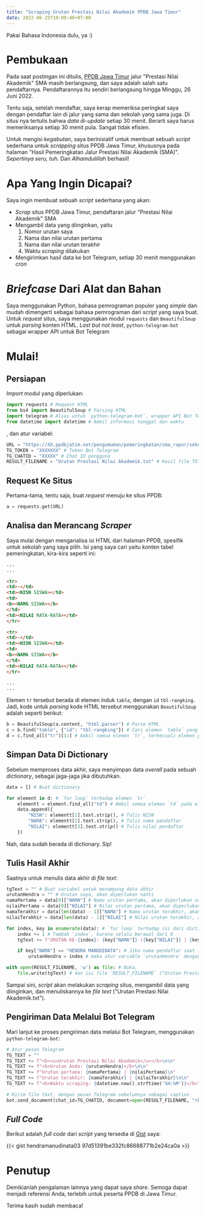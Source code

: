 ```yaml
---
title: "Scraping Urutan Prestasi Nilai Akademik PPDB Jawa Timur"
date: 2022-06-25T19:09:46+07:00
---
```


Pakai Bahasa Indonesia dulu, ya :)

# Pembukaan

Pada saat postingan ini ditulis, [PPDB Jawa Timur](https://ppdbjatim.net) jalur "Prestasi Nilai Akademik" SMA masih berlangsung, dan saya adalah salah satu pendaftarnya. Pendaftarannya itu sendiri berlangsung hingga Minggu, 26 Juni 2022.

Tentu saja, setelah mendaftar, saya kerap memeriksa peringkat saya dengan pendaftar lain di jalur yang sama dan sekolah yang sama juga. Di situs nya tertulis bahwa _data_ di-_update_ setiap 30 menit. Berarti saya harus memeriksanya setiap 30 menit pula. Sangat tidak efisien.

Untuk mengisi _kegabutan_, saya berinisiatif untuk membuat sebuah _script_ sederhana untuk _scrapping_ situs PPDB Jawa Timur, khususnya pada halaman "Hasil Pemeringkatan Jalur Prestasi Nilai Akademik (SMA)". _Sepertinya seru, tuh._ Dan _Alhamdulillah_ berhasil!

# Apa Yang Ingin Dicapai?

Saya ingin membuat sebuah _script_ sederhana yang akan:

* _Scrap_ situs PPDB Jawa Timur, pendaftaran jalur "Prestasi Nilai Akademik" SMA
* Mengambil data yang diinginkan, yaitu
    1. Nomor urutan saya
    2. Nama dan nilai urutan pertama
    3. Nama dan nilai urutan terakhir
    4. Waktu _scraping_ dilakukan
* Mengirimkan hasil data ke bot Telegram, setiap 30 menit menggunakan _cron_

# _Briefcase_ Dari Alat dan Bahan

Saya menggunakan Python, bahasa pemrograman populer yang _simple_ dan mudah dimengerti sebagai bahasa pemrograman dari _script_ yang saya buat. Untuk _request_ situs, saya menggunakan modul `requests` dan `BeautifulSoup` untuk _parsing_ konten HTML. _Last but not least_, `python-telegram-bot` sebagai wrapper API untuk Bot Telegram

# Mulai!

## Persiapan

_Import_ modul yang diperlukan:

```python
import requests # Request HTML
from bs4 import BeautifulSoup # Parsing HTML
import telegram # Alias untuk `python-telegram-bot`, wrapper API Bot Telegram
from datetime import datetime # Ambil informasi tanggal dan waktu
```

, dan atur variabel:

```python
URL = "https://XX.ppdbjatim.net/pengumuman/pemeringkatan/sma_rapor/sekolah/XXX" # URL dari halaman pendaftaran
TG_TOKEN = "XXXXXXX" # Token Bot Telegram
TG_CHATID = "XXXXX" # Chat ID pengguna
RESULT_FILENAME = "Urutan Prestasi Nilai Akademik.txt" # Hasil file TXT
```

## Request Ke Situs

Pertama-tama, tentu saja, buat _request_ menuju ke situs PPDB:

```python
a = requests.get(URL)
```

## Analisa dan Merancang _Scraper_
Saya mulai dengan menganalisa isi HTML dari halaman PPDB, spesifik untuk sekolah yang saya pilih. Isi yang saya cari yaitu konten tabel pemeringkatan, kira-kira seperti ini:

```html
...
...

<tr>
<td>-</td>
<td><NISN SISWA></td>
<td>
<b><NAMA SISWA></b>
</td>
<td><NILAI RATA-RATA></td>
</tr>

<tr>
<td>-</td>
<td><NISN SISWA></td>
<td>
<b><NAMA SISWA></b>
</td>
<td><NILAI RATA-RATA></td>
</tr>

...
...
```

Elemen `tr` tersebut berada di elemen induk `table`, dengan `id` `tbl-rangking`. Jadi, kode untuk _parsing_ kode HTML tersebut menggunakan `BeautifulSoup` adalah seperti berikut:

```python
b = BeautifulSoup(a.content, "html.parser") # Parse HTML
c = b.find("table", {"id": "tbl-rangking"}) # Cari elemen `table` yang dimaksud
d = c.find_all("tr")[1:] # Ambil semua elemen `tr`, terkecuali elemen pertama karena berisi header tabel
```

## Simpan Data Di Dictionary

Sebelum memproses data akhir, saya menyimpan data _overall_ pada sebuah _dictionary_, sebagai jaga-jaga jika dibutuhkan.

```python
data = [] # Buat dictionary

for element in d: # `for loop` terhadap elemen `tr`
    elementt = element.find_all("td") # Ambil semua elemen `td` pada elemen `tr` saat ini
    data.append({
        "NISN": elementt[1].text.strip(), # Tulis NISN
        "NAMA": elementt[2].text.strip(), # Tulis nama pendaftar
        "NILAI": elementt[3].text.strip() # Tulis nilai pendaftar
    })
```

Nah, data sudah berada di dictionary. Sip!

## Tulis Hasil Akhir

Saatnya untuk menulis data akhir di _file_ _text_:

```python
tgText = "" # Buat variabel untuk menampung data akhir
urutanHendra = "" # Urutan saya, akan diperlukan nanti
namaPertama = data[0]["NAMA"] # Nama urutan pertama, akan diperlukan nanti
nilaiPertama = data[0]["NILAI"] # Nilai urutan pertama, akan diperlukan nanti
namaTerakhir = data[len(data) - 1]["NAMA"] # Nama urutan terakhir, akan diperlukan nanti
nilaiTerakhir = data[len(data) - 1]["NILAI"] # Nilai urutan terakhir, akan diperlukan nanti

for index, key in enumerate(data): # `for loop` terhadap isi dari dictionary
    index += 1 # Tambah `index`, karena selalu berawal dari 0
    tgText += f'URUTAN KE-{index}: {key["NAMA"]} ({key["NILAI"]} | {key["NISN"]})\n' # Tulis barisan

    if key["NAMA"] == "HENDRA MANUDINATA": # Jika nama pendaftar saat ini adalah saya,
        urutanHendra = index # maka atur variable `urutanHendra` dengan index saat ini

with open(RESULT_FILENAME, 'w') as file: # Buka,
    file.write(tgText) # dan isi file `RESULT_FILENAME` ("Urutan Prestasi Nilai Akademik.txt")
```

Sampai sini, _script_ akan melakukan _scraping_ situs, mengambil data yang diinginkan, dan menuliskannya ke _file_ _text_ ("Urutan Prestasi Nilai Akademik.txt").

## Pengiriman Data Melalui Bot Telegram

Mari lanjut ke proses pengiriman data melalui Bot Telegram, menggunakan `python-telegram-bot`:

```python
# Atur pesan Telegram
TG_TEXT = ""
TG_TEXT += f"<b><u>Urutan Prestasi Nilai Akademik</u></b>\n\n"
TG_TEXT += f"<b>Urutan Anda: {urutanHendra}</b>\n\n"
TG_TEXT += f"Urutan pertama: {namaPertama} | {nilaiPertama}\n"
TG_TEXT += f"Urutan terakhir: {namaTerakhir} | {nilaiTerakhir}\n\n"
TG_TEXT += f"<b>Waktu scraping: {datetime.now().strftime('%H:%M')}</b>"

# Kirim file text, dengan pesan Telegram sebelumnya sebagai caption
bot.send_document(chat_id=TG_CHATID, document=open(RESULT_FILENAME, "rb"), caption=TG_TEXT, parse_mode="HTML")
```

## _Full Code_

Berikut adalah _full code_ dari _script_ yang tersedia di [Gist](https://gist.github.com/hendramanudinata03/97d51391be332fc86688771b2e24ca0a) saya:

{{< gist hendramanudinata03 97d51391be332fc86688771b2e24ca0a >}}

# Penutup

Demikianlah pengalaman lainnya yang dapat saya _share_. Semoga dapat menjadi referensi Anda, terlebih untuk peserta PPDB di Jawa Timur.

Terima kasih sudah membaca!
